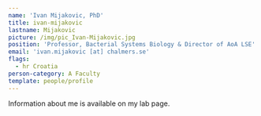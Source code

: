 ```yaml
---
name: 'Ivan Mijakovic, PhD'
title: ivan-mijakovic
lastname: Mijakovic
picture: /img/pic_Ivan-Mijakovic.jpg
position: 'Professor, Bacterial Systems Biology & Director of AoA LSE'
email: 'ivan.mijakovic [at] chalmers.se'
flags:
  - hr Croatia
person-category: A Faculty
template: people/profile
---
```


Information about me is available on my lab page.
